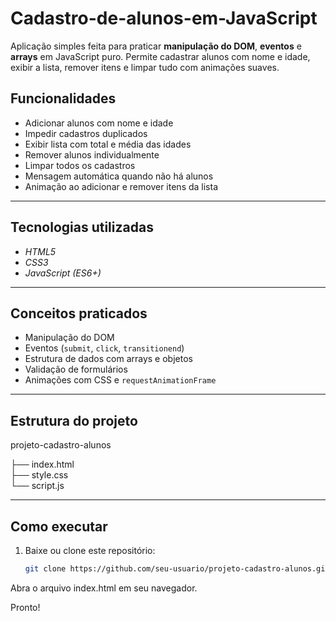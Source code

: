 # Cadastro-de-alunos-em-JavaScript
Aplicação simples feita para praticar **manipulação do DOM**, **eventos** e **arrays** em JavaScript puro.   Permite cadastrar alunos com nome e idade, exibir a lista, remover itens e limpar tudo com animações suaves.

## Funcionalidades

- Adicionar alunos com nome e idade  
- Impedir cadastros duplicados  
- Exibir lista com total e média das idades  
- Remover alunos individualmente  
- Limpar todos os cadastros  
- Mensagem automática quando não há alunos  
- Animação ao adicionar e remover itens da lista  

---

## Tecnologias utilizadas

- *HTML5*
- *CSS3*
- *JavaScript (ES6+)*

---

## Conceitos praticados

- Manipulação do DOM  
- Eventos (`submit`, `click`, `transitionend`)  
- Estrutura de dados com arrays e objetos  
- Validação de formulários  
- Animações com CSS e `requestAnimationFrame`

---

## Estrutura do projeto

projeto-cadastro-alunos<br>

├── index.html<br>
├── style.css<br>
└── script.js<br>

---

## Como executar

1. Baixe ou clone este repositório:
   ```bash
   git clone https://github.com/seu-usuario/projeto-cadastro-alunos.git
Abra o arquivo index.html em seu navegador.

Pronto!

